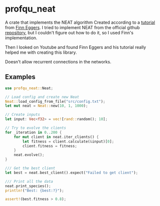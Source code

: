 # profqu_neat

A crate that implements the NEAT algorithm
Created according to a [tutorial](https://www.youtube.com/playlist?list=PLgomWLYGNl1fcL0o4exBShNeCC5tc6s9C)
from [Finn Eggers](https://www.youtube.com/@finneggers6612).
I tried to implement NEAT from the official github [repository](https://github.com/f3270/NEAT),
but I couldn't figure out how to do it, so I used Finn's implementation.

Then I looked on Youtube and found Finn Eggers and his tutorial really helped me with creating this library.

Doesn't allow recurrent connections in the networks.

## Examples

```rust
use profqu_neat::Neat;

// Load config and create new Neat
Neat::load_config_from_file("src/config.txt");
let mut neat = Neat::new(10, 1, 1000);

// Create inputs
let input: Vec<f32> = vec![rand::random(); 10];

// Try to evolve the clients
for _iteration in 0..200 {
    for mut client in neat.iter_clients() {
        let fitness = client.calculate(&input)[0];
        client.fitness = fitness;
    }
    neat.evolve();
}

/// Get the best client
let best = neat.best_client().expect("Failed to get client");

/// Print all the data
neat.print_species();
println!("Best: {best:?}");

assert!(best.fitness > 0.8);
```
